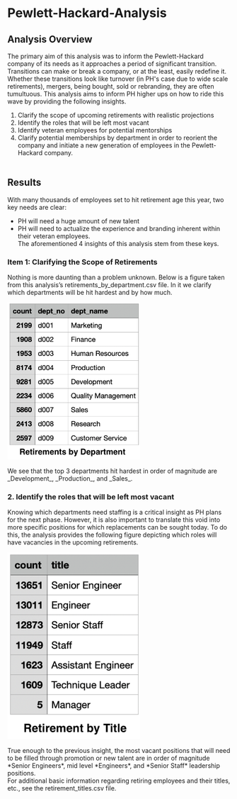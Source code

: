 # Pewlett-Hackard-Analysis
## Analysis Overview ##
The primary aim of this analysis was to inform the Pewlett-Hackard company of its needs as it approaches a period of significant transition. Transitions can make or break a company, or at the least, easily redefine it. Whether these transitions look like turnover (in PH's case due to wide scale retirements), mergers, being bought, sold or rebranding, they are often tumultuous. This analysis aims to inform PH higher ups on how to ride this wave by providing the following insights.
1. Clarify the scope of upcoming retirements with realistic projections
2. Identify the roles that will be left most vacant
3. Identify veteran employees for potential mentorships 
4. Clarify potential memberships by department in order to reorient the company and initiate a new generation of employees in the Pewlett-Hackard company. <br /> <br />
## Results ##
With many thousands of employees set to hit retirement age this year, two key needs are clear: 
* PH will need a huge amount of new talent
* PH will need to actualize the experience and branding inherent within their veteran employees. <br />
The aforementioned 4 insights of this analysis stem from these keys. 

### Item 1: Clarifying the Scope of Retirements ###
Nothing is more daunting than a problem unknown. Below is a figure taken from this analysis’s retirements_by_department.csv file. In it we clarify which departments will be hit hardest and by how much. <br />
<p float="left">
  <img src="Data/retirements_by_department.png" width="300" />
</p> 
We see that the top 3 departments hit hardest in order of magnitude are _Development_, _Production_, and _Sales_.  

### 2. Identify the roles that will be left most vacant ###
Knowing which departments need staffing is a critical insight as PH plans for the next phase. However, it is also important to translate this void into more specific positions for which replacements can be sought today. To do this, the analysis provides the following figure depicting which roles will have vacancies in the upcoming retirements. <br />
<p float="left">
  <img src="Data/retirement_title.png" width="300" />
</p> 
True enough to the previous insight, the most vacant positions that will need to be filled through promotion or new talent are in order of magnitude *Senior Engineers*, mid level *Engineers*, and *Senior Staff* leadership positions. <br />
For additional basic information regarding retiring employees and their titles, etc., see the retirement_titles.csv file. 
